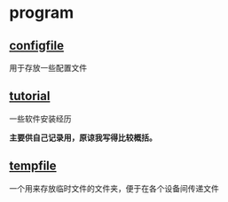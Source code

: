 # program
## [configfile](https://github.com/ShiGuangzhao/program/tree/master/configfile)
用于存放一些配置文件

## [tutorial](https://github.com/ShiGuangzhao/program/tree/master/tutorial)
一些软件安装经历

**主要供自己记录用，原谅我写得比较概括。**

## [tempfile](https://github.com/ShiGuangzhao/program/tree/master/tempfile)
一个用来存放临时文件的文件夹，便于在各个设备间传递文件
